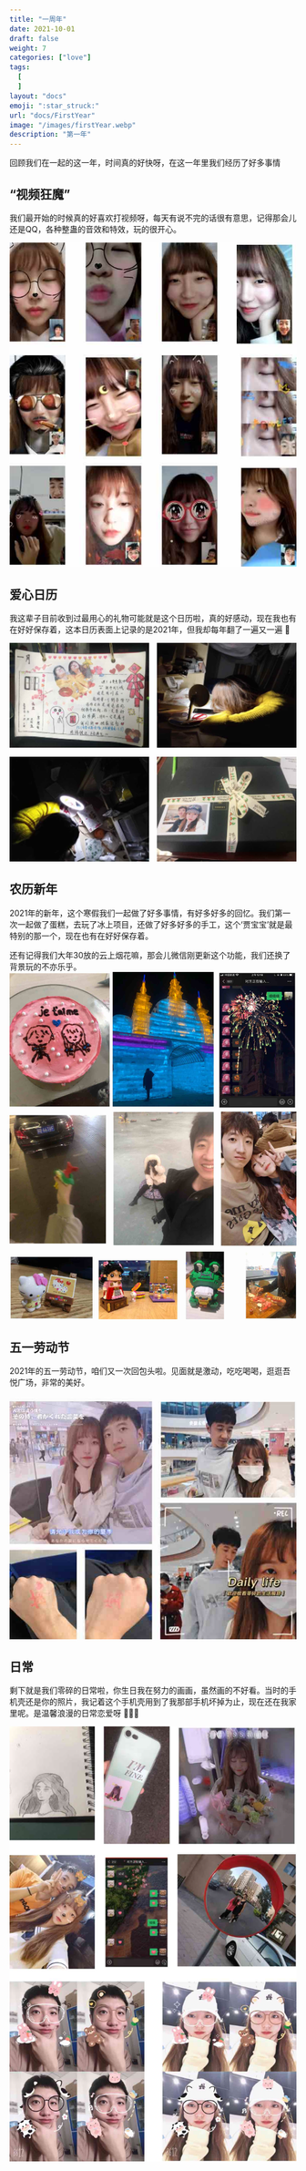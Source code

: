 ```yaml
---
title: "一周年"
date: 2021-10-01
draft: false
weight: 7
categories: ["love"]
tags:
  [
  ]
layout: "docs"
emoji: ":star_struck:"
url: "docs/FirstYear"
image: "/images/firstYear.webp"
description: "第一年"
---
```

回顾我们在一起的这一年，时间真的好快呀，在这一年里我们经历了好多事情

## “视频狂魔”

我们最开始的时候真的好喜欢打视频呀，每天有说不完的话很有意思，记得那会儿还是QQ，各种整蛊的音效和特效，玩的很开心。

![](videoCall.jpg "")

## 爱心日历

我这辈子目前收到过最用心的礼物可能就是这个日历啦，真的好感动，现在我也有在好好保存着，这本日历表面上记录的是2021年，但我却每年翻了一遍又一遍 🧡

![仙女日历](loveCanlandar.jpg "仙女日历")

## 农历新年

2021年的新年，这个寒假我们一起做了好多事情，有好多好多的回忆。我们第一次一起做了蛋糕，去玩了冰上项目，还做了好多好多的手工，这个‘贾宝宝’就是最特别的那一个，现在也有在好好保存着。

还有记得我们大年30放的云上烟花嘛，那会儿微信刚更新这个功能，我们还换了背景玩的不亦乐乎。
![2021年农历新年](newYear.jpg "2021年农历新年")

## 五一劳动节

2021年的五一劳动节，咱们又一次回包头啦。见面就是激动，吃吃喝喝，逛逛吾悦广场，非常的美好。

![五一劳动节](laborDay.jpg "五一劳动节")

## 日常

剩下就是我们零碎的日常啦，你生日我在努力的画画，虽然画的不好看。当时的手机壳还是你的照片，我记着这个手机壳用到了我那部手机坏掉为止，现在还在我家里呢。是温馨浪漫的日常恋爱呀 🙈🙈🙈

![日常碎片](Daily.jpg "日常碎片")